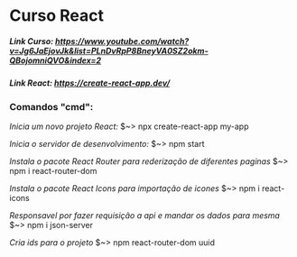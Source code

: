# Curso React

##### *Link Curso: https://www.youtube.com/watch?v=Jg6JaEjovJk&list=PLnDvRpP8BneyVA0SZ2okm-QBojomniQVO&index=2*

##### *Link React: https://create-react-app.dev/*

### Comandos "cmd":

*Inicia um novo projeto React:*
	$~> npx create-react-app my-app

*Inicia o servidor de desenvolvimento:*
	$~> npm start

*Instala o pacote React Router para rederização de diferentes paginas*
	$~> npm i react-router-dom

*Instala o pacote React Icons para importação de icones*
	$~> npm i react-icons

*Responsavel por fazer requisição a api e mandar os dados para mesma*
	$~> npm i json-server

*Cria ids para o projeto*
	$~> npm react-router-dom uuid